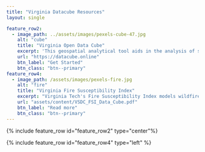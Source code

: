 ```yaml
---
title: "Virginia Datacube Resources"
layout: single

feature_row2:
  - image_path: ../assets/images/pexels-cube-47.jpg
    alt: "cube"
    title: "Virginia Open Data Cube"
    excerpt: 'This geospatial analytical tool aids in the analysis of smallsat and satellite imagery. The Virginia Open Data Cube is currently being used by NASA, AMA, and Jefferson Laboratories.'
    url: "https://datacube.online"
    btn_label: "Get Started"
    btn_class: "btn--primary"
feature_row4:
  - image_path: /assets/images/pexels-fire.jpg
    alt: "fire"
    title: "Virginia Fire Susceptibility Index"
    excerpt: "Virginia Tech's Fire Susceptibility Index models wildfire risks with geospatial data using the power of the Virginia Open Data Cube."
    url: "assets/content/VSDC_FSI_Data_Cube.pdf"
    btn_label: "Read more"
    btn_class: "btn--primary"
---
```


{% include feature_row id="feature_row2" type="center"%}

{% include feature_row id="feature_row4" type="left" %}
